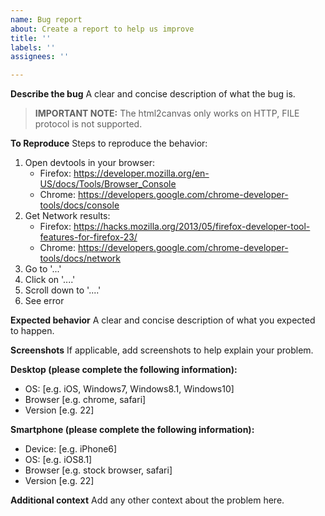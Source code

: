 ```yaml
---
name: Bug report
about: Create a report to help us improve
title: ''
labels: ''
assignees: ''

---
```


**Describe the bug**
A clear and concise description of what the bug is.

> **IMPORTANT NOTE:** The html2canvas only works on HTTP, FILE protocol is not supported.

**To Reproduce**
Steps to reproduce the behavior:
1.  Open devtools in your browser:
    * Firefox: https://developer.mozilla.org/en-US/docs/Tools/Browser_Console
    * Chrome: https://developers.google.com/chrome-developer-tools/docs/console
2. Get Network results:
   * Firefox: https://hacks.mozilla.org/2013/05/firefox-developer-tool-features-for-firefox-23/
   * Chrome: https://developers.google.com/chrome-developer-tools/docs/network
3. Go to '...'
4. Click on '....'
6. Scroll down to '....'
7. See error

**Expected behavior**
A clear and concise description of what you expected to happen.

**Screenshots**
If applicable, add screenshots to help explain your problem.

**Desktop (please complete the following information):**
 - OS: [e.g. iOS, Windows7, Windows8.1, Windows10]
 - Browser [e.g. chrome, safari]
 - Version [e.g. 22]

**Smartphone (please complete the following information):**
 - Device: [e.g. iPhone6]
 - OS: [e.g. iOS8.1]
 - Browser [e.g. stock browser, safari]
 - Version [e.g. 22]

**Additional context**
Add any other context about the problem here.
